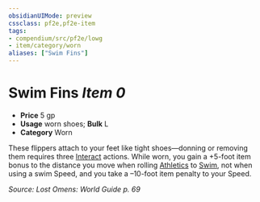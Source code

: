 ```yaml
---
obsidianUIMode: preview
cssclass: pf2e,pf2e-item
tags:
- compendium/src/pf2e/lowg
- item/category/worn
aliases: ["Swim Fins"]
---
```

# Swim Fins *Item 0*  

- **Price** 5 gp
- **Usage** worn shoes; **Bulk** L
- **Category** Worn

These flippers attach to your feet like tight shoes—donning or removing them requires three [Interact](rules/actions/interact.md) actions. While worn, you gain a +5-foot item bonus to the distance you move when rolling [Athletics](compendium/skills.md#Athletics) to [Swim](rules/actions/swim.md), not when using a swim Speed, and you take a –10-foot item penalty to your Speed.

*Source: Lost Omens: World Guide p. 69*